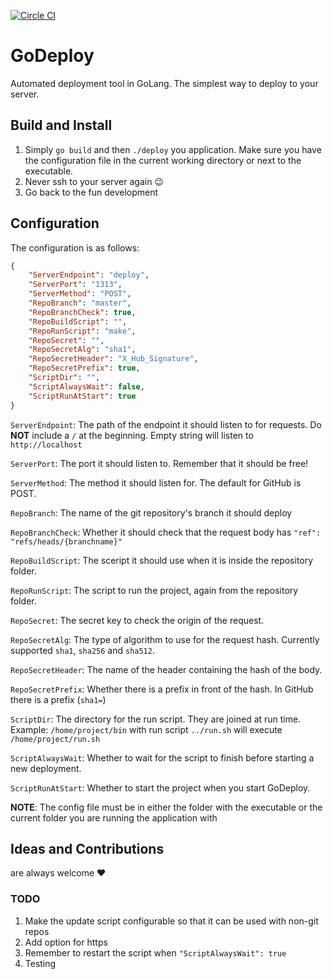 [![Circle CI](https://circleci.com/gh/morwoen/godeploy.svg?style=svg)](https://circleci.com/gh/morwoen/godeploy)
# GoDeploy
Automated deployment tool in GoLang. The simplest way to deploy to your server.

## Build and Install

1. Simply `go build` and then `./deploy` you application. Make sure you have the configuration file in the current working directory or next to the executable. 
2. Never ssh to your server again :wink: 
3. Go back to the fun development

## Configuration
The configuration is as follows:
```json
{
	"ServerEndpoint": "deploy",
	"ServerPort": "1313",
	"ServerMethod": "POST",
	"RepoBranch": "master",
	"RepoBranchCheck": true,
	"RepoBuildScript": "",
	"RepoRunScript": "make",
	"RepoSecret": "",
	"RepoSecretAlg": "sha1",
	"RepoSecretHeader": "X_Hub_Signature",
	"RepoSecretPrefix": true,
	"ScriptDir": "",
	"ScriptAlwaysWait": false,
	"ScriptRunAtStart": true
}
```

`ServerEndpoint`: The path of the endpoint it should listen to for requests. Do **NOT** include a `/` at the beginning. Empty string will listen to `http://localhost`

`ServerPort`: The port it should listen to. Remember that it should be free!

`ServerMethod`: The method it should listen for. The default for GitHub is POST.

`RepoBranch`: The name of the git repository's branch it should deploy

`RepoBranchCheck`: Whether it should check that the request body has `"ref": "refs/heads/{branchname}"`

`RepoBuildScript`: The sceript it should use when it is inside the repository folder.

`RepoRunScript`: The script to run the project, again from the repository folder.

`RepoSecret`: The secret key to check the origin of the request.

`RepoSecretAlg`: The type of algorithm to use for the request hash. Currently supported `sha1`, `sha256` and `sha512`.

`RepoSecretHeader`: The name of the header containing the hash of the body.

`RepoSecretPrefix`: Whether there is a prefix in front of the hash. In GitHub there is a prefix (`sha1=`)

`ScriptDir`: The directory for the run script. They are joined at run time. Example: `/home/project/bin` with run script `../run.sh` will execute `/home/project/run.sh`

`ScriptAlwaysWait`: Whether to wait for the script to finish before starting a new deployment.

`ScriptRunAtStart`: Whether to start the project when you start GoDeploy.


**NOTE**: The config file must be in either the folder with the executable or the current folder you are running the application with

## Ideas and Contributions
are always welcome :heart:

### TODO
1. Make the update script configurable so that it can be used with non-git repos
2. Add option for https
3. Remember to restart the script when `"ScriptAlwaysWait": true`
4. Testing
